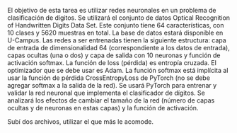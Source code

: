 El objetivo de esta tarea es utilizar redes neuronales en un problema de clasificación de dígitos. Se
utilizará el conjunto de datos Optical Recognition of Handwritten Digits Data Set. Este conjunto tiene
64 características, con 10 clases y 5620 muestras en total. 
La base de datos estará disponible en U-Campus. 
Las redes a ser entrenadas tienen la siguiente estructura: capa de entrada de dimensionalidad 64
(correspondiente a los datos de entrada), capas ocultas (una o dos) y capa de salida con 10 neuronas y
función de activación softmax. La función de loss (pérdida) es entropía cruzada. El optimizador que se
debe usar es Adam. La función softmax está implícita al usar la función de pérdida CrossEntropyLoss de
PyTorch (no se debe agregar softmax a la salida de la red).
Se usará PyTorch para entrenar y validar la red neuronal que implementa el clasificador de dígitos.
Se analizará los efectos de cambiar el tamaño de la red (número de capas ocultas y de neuronas en estas
capas) y la función de activación.

Subí dos archivos, utilizar el que más le acomode.
